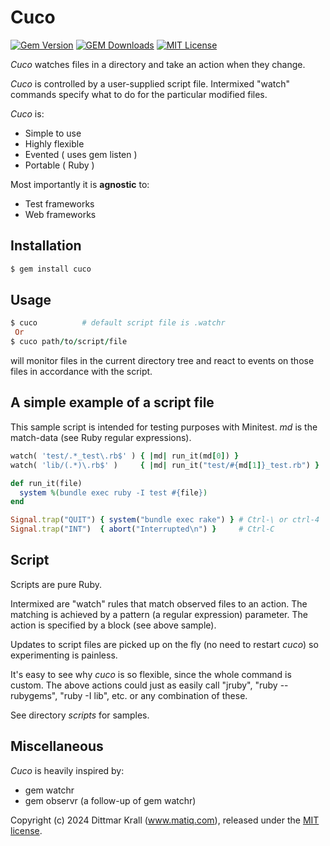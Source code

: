 # Cuco

[![Gem Version](https://badge.fury.io/rb/cuco.png)](http://badge.fury.io/rb/cuco)
[![GEM Downloads](https://img.shields.io/gem/dt/cuco?color=168AFE&logo=ruby&logoColor=FE1616)](https://rubygems.org/gems/cuco)
[![MIT License](https://img.shields.io/badge/license-MIT-blue.svg)](http://choosealicense.com/licenses/mit/)

*Cuco* watches files in a directory and take an action when they change.

*Cuco* is controlled by a user-supplied script file.
Intermixed "watch" commands specify what to do
for the particular modified files.

*Cuco* is:

* Simple to use
* Highly flexible
* Evented               ( uses gem listen )
* Portable              ( Ruby )

Most importantly it is **agnostic** to:

* Test frameworks
* Web frameworks

## Installation

```ruby
$ gem install cuco
```

## Usage

```ruby
$ cuco          # default script file is .watchr
 Or
$ cuco path/to/script/file
```

will monitor files in the current directory tree
and react to events on those files in accordance with the script.

## A simple example of a script file

This sample script is intended for testing purposes with Minitest.
*md* is the match-data (see Ruby regular expressions).

```ruby
watch( 'test/.*_test\.rb$' ) { |md| run_it(md[0]) }
watch( 'lib/(.*)\.rb$' )     { |md| run_it("test/#{md[1]}_test.rb") }

def run_it(file)
  system %(bundle exec ruby -I test #{file})
end

Signal.trap("QUIT") { system("bundle exec rake") } # Ctrl-\ or ctrl-4
Signal.trap("INT")  { abort("Interrupted\n") }     # Ctrl-C
```

## Script

Scripts are pure Ruby.

Intermixed are "watch" rules that match observed files to an action.
The matching is achieved by a pattern (a regular expression) parameter.
The action is specified by a block (see above sample).

Updates to script files are picked up on the fly (no need to restart *cuco*)
so experimenting is painless.

It's easy to see why *cuco* is so flexible,
since the whole command is custom.
The above actions could just as easily call "jruby", "ruby --rubygems",
"ruby -I lib", etc. or any combination of these.

See directory _scripts_ for samples.

## Miscellaneous

*Cuco* is heavily inspired by:

* gem watchr
* gem observr (a follow-up of gem watchr)

Copyright (c) 2024 Dittmar Krall (www.matiq.com),
released under the [MIT license](https://opensource.org/licenses/MIT).
